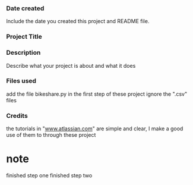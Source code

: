 ### Date created
Include the date you created this project and README file.

### Project Title


### Description
Describe what your project is about and what it does

### Files used
add the file bikeshare.py in the first step of these project
ignore the ".csv" files

### Credits
the tutorials in "www.atlassian.com" are simple and clear, I make a good use of them to through these project

# note
finished step one
finished step two

